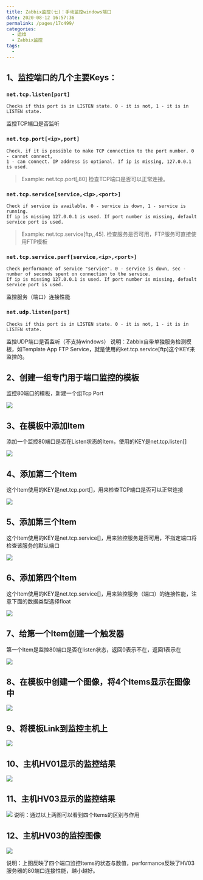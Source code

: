 ```yaml
---
title: Zabbix监控(七)：手动监控windows端口
date: 2020-08-12 16:57:36
permalink: /pages/17c499/
categories: 
  - 运维
  - Zabbix监控
tags: 
  - 
---
```

## 1、监控端口的几个主要Keys：



### `net.tcp.listen[port]`

```
Checks if this port is in LISTEN state. 0 - it is not, 1 - it is in LISTEN state.
```


监控TCP端口是否监听

### `net.tcp.port[<ip>,port]`

```
Check, if it is possible to make TCP connection to the port number. 0 - cannot connect, 
1 - can connect. IP address is optional. If ip is missing, 127.0.0.1 is used. 
```

> Example: net.tcp.port[,80]
> 检查TCP端口是否可以正常连接。

### `net.tcp.service[service,<ip>,<port>]`

```
Check if service is available. 0 - service is down, 1 - service is running. 
If ip is missing 127.0.0.1 is used. If port number is missing, default service port is used. 
```

> Example: net.tcp.service[ftp,,45].
> 检查服务是否可用，FTP服务可直接使用FTP模板

### `net.tcp.service.perf[service,<ip>,<port>]`

```
Check performance of service "service". 0 - service is down, sec - number of seconds spent on connection to the service. 
If ip is missing 127.0.0.1 is used. If port number is missing, default service port is used.
```


监控服务（端口）连接性能

### `net.udp.listen[port]`

```
Checks if this port is in LISTEN state. 0 - it is not, 1 - it is in LISTEN state.
```


监控UDP端口是否监听（不支持windows）
   说明：Zabbix自带单独服务检测模板，如Template App FTP Service，就是使用的ket.tcp.service[ftp]这个KEY来监控的。



## 2、创建一组专门用于端口监控的模板

监控80端口的模板，新建一个组Tcp Port

![](https://s3.51cto.com/wyfs02/M00/53/A8/wKiom1RtO3KiM52fAAIa4EOpREk518.jpg)



## 3、在模板中添加Item

添加一个监控80端口是否在Listen状态的Item，使用的KEY是net.tcp.listen[]

![](https://s3.51cto.com/wyfs02/M01/53/A6/wKioL1RtO-rRA3-OAADYffaHm2o532.jpg)



## 4、添加第二个Item

这个Item使用的KEY是net.tcp.port[]，用来检查TCP端口是否可以正常连接

![](https://s3.51cto.com/wyfs02/M01/53/A8/wKiom1RtO3LDCm7hAADZ8g5mhuk030.jpg)



## 5、添加第三个Item

这个Item使用的KEY是net.tcp.service[]，用来监控服务是否可用，不指定端口将检查该服务的默认端口

![](https://s3.51cto.com/wyfs02/M02/53/A6/wKioL1RtO-qBh-eBAAELdWuL-qg596.jpg)



## 6、添加第四个Item

这个Item使用的KEY是net.tcp.service[]，用来监控服务（端口）的连接性能，注意下面的数据类型选择float

![](https://s3.51cto.com/wyfs02/M02/53/A6/wKioL1RtO-rgXarxAAEFWrXXJwQ114.jpg)



## 7、给第一个Item创建一个触发器

 第一个Item是监控80端口是否在listen状态，返回0表示不在，返回1表示在

![](https://s3.51cto.com/wyfs02/M02/53/A8/wKiom1RtO3LRsYVLAAEBdWis2Rg853.jpg)



## 8、在模板中创建一个图像，将4个Items显示在图像中

![](https://s3.51cto.com/wyfs02/M00/53/A6/wKioL1RtO-vgBYmQAAMQyKwASlw811.jpg)



## 9、将模板Link到监控主机上

![](https://s3.51cto.com/wyfs02/M00/53/A8/wKiom1RtO3PDUEYTAAFX58pGqwY696.jpg)



## 10、主机HV01显示的监控结果

![](https://s3.51cto.com/wyfs02/M01/53/A6/wKioL1RtO-uDK_KVAAPc2i-wIP8174.jpg)



## 11、主机HV03显示的监控结果

![](https://s3.51cto.com/wyfs02/M01/53/A8/wKiom1RtO3SywhsrAAPrqvYFUXk571.jpg)
    说明：通过以上两图可以看到四个Items的区别与作用



## 12、主机HV03的监控图像

![](https://s3.51cto.com/wyfs02/M02/53/A6/wKioL1RtO-ygDAO6AAScfb_npnI963.jpg)

说明：上图反映了四个端口监控Items的状态与数值，performance反映了HV03服务器的80端口连接性能，越小越好。

